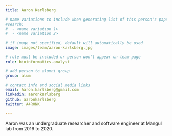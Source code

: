 ```yaml
---
title: Aaron Karlsberg

# name variations to include when generating list of this person's papers
#search:
#  - <name variation 1>
#  - <name variation 2>

# if image not specified, default will automatically be used
image: images/team/aaron-karlsberg.jpg

# role must be included or person won't appear on team page
role: bioinformatics-analyst

# add person to alumni group
group: alum

# contact info and social media links
email: Aaron.karlsberg@gmail.com
linkedin: aaronkarlsberg
github: aaronkarlsberg
twitter: A4RONK

---
```


Aaron was an undergraduate researcher and software engineer at Mangul lab from 2016 to 2020.
